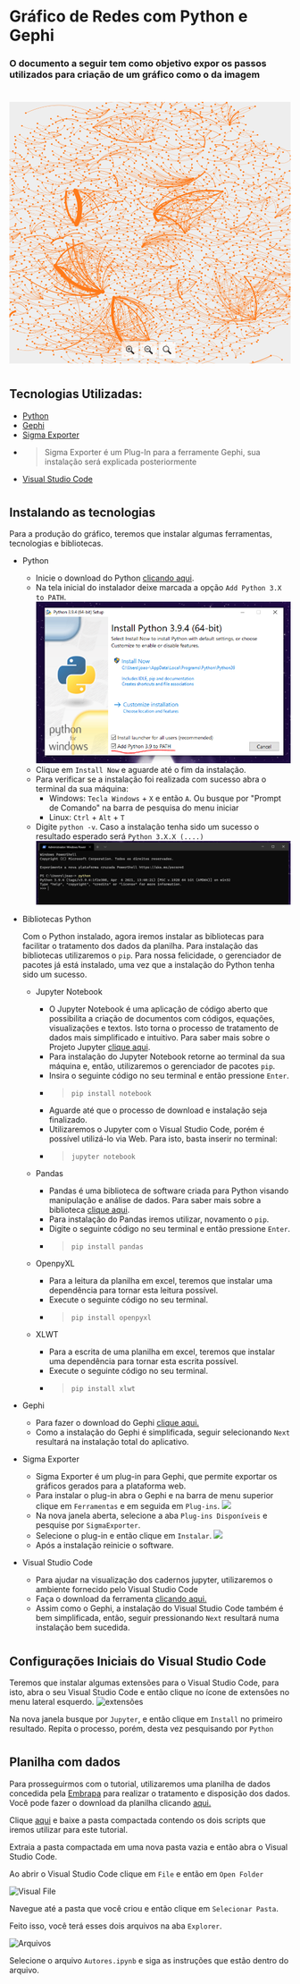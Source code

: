 # Gráfico de Redes com Python e Gephi
### O documento a seguir tem como objetivo expor os passos utilizados para criação de um gráfico como o da imagem
#
![plot](Grafico.png)

#
## Tecnologias Utilizadas:

* [Python](https://www.python.org/ftp/python/3.9.4/python-3.9.4-amd64.exe)
* [Gephi](https://github.com/gephi/gephi/releases/download/v0.9.2/gephi-0.9.2-windows.exe)
* [Sigma Exporter](https://github.com/oxfordinternetinstitute/gephi-plugins/tree/sigmaexporter-plugin/modules/sigmaExporter)
* >Sigma Exporter é um Plug-In para a ferramente Gephi, sua instalação será explicada posteriormente
* [Visual Studio Code](https://code.visualstudio.com/)

#
## Instalando as tecnologias
Para a produção do gráfico, teremos que instalar algumas ferramentas, tecnologias e bibliotecas.
* Python
    - Inicie o download do Python [clicando aqui](https://www.python.org/ftp/python/3.9.4/python-3.9.4-amd64.exe).
    - Na tela inicial do instalador deixe marcada a opção `Add Python 3.X to PATH`.
    ![Add Python 3.X to PATH](doc/img/PythonPath.PNG)
    - Clique em `Install Now` e aguarde até o fim da instalação.
    - Para verificar se a instalação foi realizada com sucesso abra o terminal da sua máquina:
        - Windows: `Tecla Windows` + `X` e então `A`. Ou busque por "Prompt de Comando" na barra de pesquisa do menu iniciar
        - Linux: `Ctrl` + `Alt` + `T`
    - Digite `python -v`. Caso a instalação tenha sido um sucesso o resultado esperado será `Python 3.X.X (....)` ![resultadoPython](Terminal.png)

* Bibliotecas Python

    Com o Python instalado, agora iremos instalar as bibliotecas para facilitar o tratamento dos dados da planilha. Para instalação das bibliotecas utilizaremos o `pip`. Para nossa felicidade, o gerenciador de pacotes já está instalado, uma vez que a instalação do Python tenha sido um sucesso.

    - Jupyter Notebook
        - O Jupyter Notebook é uma aplicação de código aberto que possibilita a criação de documentos com códigos, equações, visualizações e textos. Isto torna o processo de tratamento de dados mais simplificado e intuitivo. Para saber mais sobre o Projeto Jupyter [clique aqui](https://jupyter.org/).
        - Para instalação do Jupyter Notebook retorne ao terminal da sua máquina e, então, utilizaremos o gerenciador de pacotes `pip`. 
        - Insira o seguinte código no seu terminal e então pressione `Enter`.
        - > `pip install notebook`
        - Aguarde até que o processo de download e instalação seja finalizado.
        - Utilizaremos o Jupyter com o Visual Studio Code, porém é possível utilizá-lo via Web. Para isto, basta inserir no terminal:
        - > `jupyter notebook`
    
    - Pandas
        - Pandas é uma biblioteca de software criada para Python visando manipulação e análise de dados. Para saber mais sobre a biblioteca [clique aqui](https://pandas.pydata.org/).
        - Para instalação do Pandas iremos utilizar, novamento o `pip`.
        - Digite o seguinte código no seu terminal e então pressione `Enter`.
        - > `pip install pandas`

    - OpenpyXL
        - Para a leitura da planilha em excel, teremos que instalar uma dependência para tornar esta leitura possível.
        - Execute o seguinte código no seu terminal.
        - > `pip install openpyxl`

    - XLWT
        - Para a escrita de uma planilha em excel, teremos que instalar uma dependência para tornar esta escrita possível.
        - Execute o seguinte código no seu terminal.
        - > `pip install xlwt`
* Gephi
    - Para fazer o download do Gephi [clique aqui.](https://gephi.org/users/download/)
    - Como a instalação do Gephi é simplificada, seguir selecionando `Next` resultará na instalação total do aplicativo. 
    

* Sigma Exporter
    - Sigma Exporter é um plug-in para Gephi, que permite exportar os gráficos gerados para a plataforma web.
    - Para instalar o plug-in abra o Gephi e na barra de menu superior clique em `Ferramentas` e em seguida em `Plug-ins`.
    ![](gephiferramentas.png)
    - Na nova janela aberta, selecione a aba `Plug-ins Disponíveis` e pesquise por `SigmaExporter`.
    - Selecione o plug-in e então clique em `Instalar`.
    ![](sigmaexporter.png)
    - Após a instalação reinicie o software.

* Visual Studio Code
    - Para ajudar na visualização dos cadernos jupyter, utilizaremos o ambiente fornecido pelo Visual Studio Code
    - Faça o download da ferramenta [clicando aqui.](https://code.visualstudio.com/)
    - Assim como o Gephi, a instalação do Visual Studio Code também é bem simplificada, então, seguir pressionando `Next` resultará numa instalação bem sucedida.

#
## Configurações Iniciais do Visual Studio Code

Teremos que instalar algumas extensões para o Visual Studio Code, para isto, abra o seu Visual Studio Code e então clique no ícone de extensões no menu lateral esquerdo.
![extensões](extensoesvs.png)

Na nova janela busque por `Jupyter`, e então clique em `Install` no primeiro resultado.
Repita o processo, porém, desta vez pesquisando por `Python`
#
## Planilha com dados
Para prosseguirmos com o tutorial, utilizaremos uma planilha de dados concedida pela [Embrapa](https://www.embrapa.br/) para realizar o tratamento e disposição dos dados.
Você pode fazer o download da planilha clicando [aqui.](link)

Clique [aqui](link) e baixe a pasta compactada contendo os dois scripts que iremos utilizar para este tutorial.

Extraia a pasta compactada em uma nova pasta vazia e então abra o Visual Studio Code.

Ao abrir o Visual Studio Code clique em `File` e então em `Open Folder`

![Visual File](visualfile.png)

Navegue até a pasta que você criou e então clique em `Selecionar Pasta`.

Feito isso, você terá esses dois arquivos na aba `Explorer`.

![Arquivos](arquivos.png)

Selecione o arquivo `Autores.ipynb` e siga as instruções que estão dentro do arquivo.





